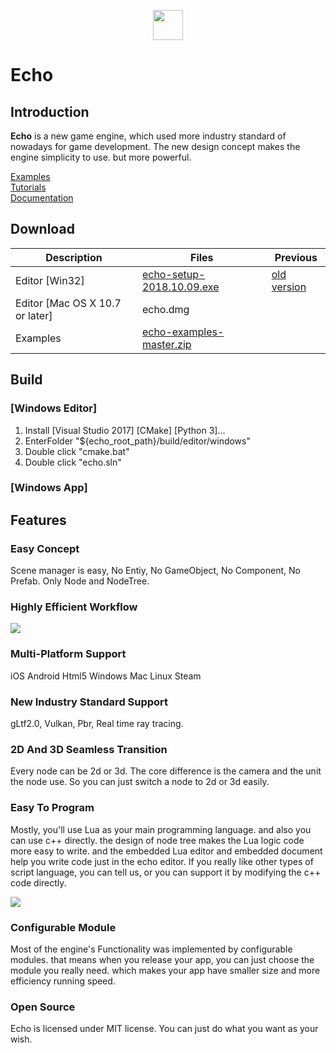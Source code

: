 <p align="center">
    <img width="48" height="48" src="https://raw.githubusercontent.com/blab-liuliang/echo/master/editor/echo/Resource/App.ico">
</p>  

# Echo

## Introduction  

**Echo** is a new game engine, which used more industry standard of nowadays for game development. The new design concept makes the engine simplicity to use. but more powerful.

[Examples](https://github.com/blab-liuliang/echo-examples)  
[Tutorials](https://github.com/blab-liuliang/echo-doc/tree/master/tutorial)  
[Documentation](https://github.com/blab-liuliang/echo-doc/tree/master/documentation)  

## Download   
|Description|Files|Previous|
|---|---|---|   
|Editor [Win32]|[echo-setup-2018.10.09.exe](https://media.githubusercontent.com/media/blab-liuliang/echo-doc/master/download/echo-setup-2018.10.09.exe)|[old version](https://github.com/blab-liuliang/echo-doc/tree/master/download)|
|Editor [Mac OS X 10.7 or later]|echo.dmg|
|Examples|[echo-examples-master.zip](https://codeload.github.com/blab-liuliang/echo-examples/zip/master)|

## Build
### [Windows Editor]   
1. Install [Visual Studio 2017] [CMake] [Python 3]...
2. EnterFolder "${echo_root_path}/build/editor/windows"  
3. Double click "cmake.bat"
4. Double click "echo.sln"   
### [Windows App]   

## Features

### Easy Concept  
Scene manager is easy, No Entiy, No GameObject, No Component, No Prefab. Only Node and NodeTree. 

###  Highly Efficient Workflow   
![](https://github.com/blab-liuliang/echo-doc/blob/master/intro/image/echo.png?raw=true)  

### Multi-Platform Support  
iOS Android Html5 Windows Mac Linux Steam  

### New Industry Standard Support 
gLtf2.0, Vulkan, Pbr, Real time ray tracing.

### 2D And 3D Seamless Transition  
Every node can be 2d or 3d. The core difference is the camera and the unit the node use. So you can just switch a node to 2d or 3d easily. 

### Easy To Program  
Mostly, you'll use Lua as your main programming language. and also you can use c++ directly. the design of node tree makes the Lua logic code more easy to write. and the embedded Lua editor and embedded document help you write code just in the echo editor.
If you really like other types of script language, you can tell us, or you can support it by modifying the c++ code directly.

![](https://github.com/blab-liuliang/echo-doc/blob/master/intro/image/echo1.png?raw=true)   

### Configurable Module   
Most of the engine's Functionality was implemented by configurable modules. that means when you release your app, you can just choose the module you really need. which makes your app have smaller size and more efficiency running speed.

### Open Source  
Echo is licensed under MIT license. You can just do what you want as your wish.
